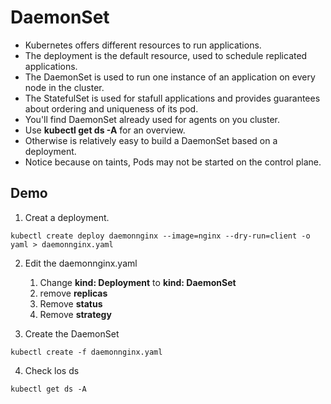 # DaemonSet

- Kubernetes offers different resources to run applications.
- The deployment is the default resource, used to schedule replicated applications.
- The DaemonSet is used to run one instance of an application on every node in the cluster.
- The StatefulSet is used for stafull applications and provides guarantees about ordering and uniqueness of its pod.
- You'll find DaemonSet already used for agents on you cluster.
- Use **kubectl get ds -A** for an overview.
- Otherwise is relatively easy to build a DaemonSet based on a deployment.
- Notice because on taints, Pods may not be started on the control plane.

## Demo

1. Creat a deployment.
```
kubectl create deploy daemonnginx --image=nginx --dry-run=client -o yaml > daemonnginx.yaml
```

2. Edit the daemonnginx.yaml
    1. Change **kind: Deployment** to **kind: DaemonSet**
    2. remove **replicas**
    3. Remove **status**
    4. Remove **strategy**

3. Create the DaemonSet

```
kubectl create -f daemonnginx.yaml
```
4. Check los ds

```
kubectl get ds -A
```